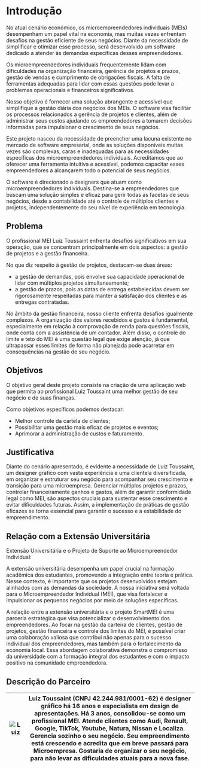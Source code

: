 # Introdução

 No atual cenário econômico, os microempreendedores individuais (MEIs) desempenham um papel vital na economia, mas muitas vezes enfrentam desafios na gestão eficiente de seus negócios. Diante da necessidade de simplificar e otimizar esse processo, será desenvolvido um software dedicado a atender às demandas específicas desses empreendedores.
 
 Os microempreendedores individuais frequentemente lidam com dificuldades na organização financeira, gerência de projetos e prazos, gestão de vendas e cumprimento de obrigações fiscais. A falta de ferramentas adequadas para lidar com essas questões pode levar a problemas operacionais e financeiros significativos.
 
 Nosso objetivo é fornecer uma solução abrangente e acessível que simplifique a gestão diária dos negócios dos MEIs. O software visa facilitar os processos relacionados a gerência de projetos e clientes, além de administrar seus custos ajudando os empreendedores a tomarem decisões informadas para impulsionar o crescimento de seus negócios.
 
 Este projeto nasceu da necessidade de preencher uma lacuna existente no mercado de software empresarial, onde as soluções disponíveis muitas vezes são complexas, caras e inadequadas para as necessidades específicas dos microempreendedores individuais. Acreditamos que ao oferecer uma ferramenta intuitiva e acessível, podemos capacitar esses empreendedores a alcançarem todo o potencial de seus negócios.
 
 O software é direcionado a designers que atuam como microempreendedores individuais. Destina-se a empreendedores que buscam uma solução simples e eficaz para gerir todas as facetas de seus negócios, desde a contabilidade até o controle de múltiplos clientes e projetos, independentemente do seu nível de experiência em tecnologia.

## Problema

O profissional MEI Luiz Toussaint enfrenta desafios significativos em sua operação, que se concentram principalmente em dois aspectos: a gestão de projetos e a gestão financeira.

No que diz respeito à gestão de projetos, destacam-se duas áreas:
<ul><li>a gestão de demandas, pois envolve sua capacidade operacional de lidar com múltiplos projetos simultaneamente;</li>
 <li>a gestão de prazos, pois as datas de entrega estabelecidas devem ser rigorosamente respeitadas para manter a satisfação dos clientes e as entregas contratadas.</li></ul>

No âmbito da gestão financeira, nosso cliente enfrenta desafios igualmente complexos. A organização dos valores recebidos e gastos é fundamental, especialmente em relação à comprovação de renda para questões fiscais, onde conta com a assistência de um contador. Além disso, o controle do limite e teto do MEI é uma questão legal que exige atenção, já que ultrapassar esses limites de forma não planejada pode acarretar em consequências na gestão de seu negócio.

## Objetivos
O objetivo geral deste projeto consiste na criação de uma aplicação web que permita ao profissional Luiz Toussaint uma melhor gestão de seu negócio e de suas finanças.

Como objetivos específicos podemos destacar:

<ul><li> Melhor controle da cartela de clientes;</li>
<li>Possibilitar uma gestão mais eficaz de projetos e eventos;</li>
<li>Aprimorar a administração de custos e faturamento.</li></ul>

## Justificativa

Diante do cenário apresentado, é evidente a necessidade de Luiz Toussaint, um designer gráfico com vasta experiência e uma clientela diversificada, em organizar e estruturar seu negócio para acompanhar seu crescimento e transição para uma microempresa. Gerenciar múltiplos projetos e prazos, controlar financeiramente ganhos e gastos, além de garantir conformidade legal como MEI, são aspectos cruciais para sustentar esse crescimento e evitar dificuldades futuras. Assim, a implementação de práticas de gestão eficazes se torna essencial para garantir o sucesso e a estabilidade do empreendimento.

## Relação com a Extensão Universitária

Extensão Universitária e o Projeto de Suporte ao Microempreendedor Individual:

A extensão universitária desempenha um papel crucial na formação acadêmica dos estudantes, promovendo a integração entre teoria e prática. Nesse contexto, é importante que os projetos desenvolvidos estejam alinhados com as demandas da sociedade.  A nossa iniciativa será voltada para o Microempreendedor Individual (MEI), que visa fortalecer e impulsionar os pequenos negócios por meio de soluções específicas.

A relação entre a extensão universitária e o projeto SmartMEI é uma parceria estratégica que visa potencializar o desenvolvimento dos empreendedores. Ao focar na gestão da carteira de clientes, gestão de projetos, gestão financeira e controle dos limites do MEI, é possível criar uma colaboração valiosa que contribui não apenas para o sucesso individual dos empreendedores, mas também para o fortalecimento da economia local. Essa abordagem colaborativa demonstra o compromisso da universidade com a formação integral dos estudantes e com o impacto positivo na comunidade empreendedora.

## Descrição do Parceiro

| ![Luiz](https://github.com/ICEI-PUC-Minas-PMV-ADS/pmv-ads-2024-1-e5-proj-empext-t2-smartmei/assets/100447878/60b92694-6b73-4e8f-a85d-3beb0f597c5b)| Luiz Toussaint (CNPJ 42.244.981/0001-62) é designer gráfico há 16 anos e especialista em design de apresentações. Há 3 anos, consolidou-se como um profissional MEI. Atende clientes como Audi, Renault, Google, TikTok, Youtube, Natura, Nissan e Localiza. Gerencia sozinho o seu negócio. Seu empreendimento está crescendo e acredita que em breve passará para Microempresa. Gostaria de organizar o seu negócio, para não levar as dificuldades atuais para a nova fase.  |
|------|-----------------------------------------|

